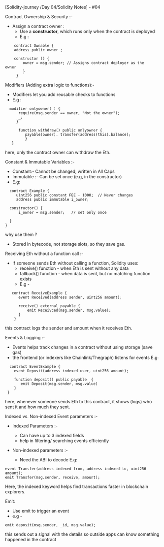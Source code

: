 [Solidity-journey /Day 04/Solidity Notes] - #04

Contract Ownership & Security :- 

- Assign a contract owner : 
    - Use a **constructor**, which runs only when the contract is deployed 
    - E.g : 
```
    contract Ownable {
    address public owner ;
 
    constructor () {
        owner = msg.sender; // Assigns contract deployer as the                                           owner 
        }
     }
```
Modifiers (Adding extra logic to functions):-

- Modifiers let you add reusable checks to functions 
- E.g : 
```
  modifier onlyowner( ) {
      require(msg.sender == owner, "Not the owner");
      _;
     }

	  function withdraw() public onlyowner {
	     payable(owner). transfer(address(this).balance); 
	     }
   }
```
here, only the contract owner can withdraw the Eth.

Constant & Immutable Variables :- 

- Constant:- Cannot be changed, written in All Caps
- Immutable :- Can be set once (e.g, in the constructor)
- E.g: 
```
  contract Example {
     uint256 public constant FEE - 1000;  // Never changes
     address public immutable i_owner;
     
  constructor() {
      i_owner = msg.sender;   // set only once 
      
  }  
}
```
why use them ?
- Stored in bytecode, not storage slots, so they save gas.


Receiving Eth without a function call :- 

- If someone sends Eth without calling a function, Solidity uses: 
    - receive() function - when Eth is sent without any data
    - fallback() function - when data is sent, but no matching function exists
    - E.g - 
```
   contract ReceiveExample {
      event Received(address sender, uint256 amount);
      
      receive() external payable {
          emit Receivced(msg.sender, msg.value);
      }
    }
```
this contract logs the sender and amount when it receives Eth.

Events & Logging :- 

- Events helps track changes in a contract without using storage (save gas)
- the frontend (or indexers like Chainlink/Thegraph) listens for events 
  E.g: 
```
  contract EventExample {
    event Deposit(address indexed user, uint256 amount);
    
    function deposit() public payable  {
       emit Deposit(msg.sender, msg.value) 
    }
 }
```
here, whenever someone sends Eth to this contract, it shows (logs) who sent it and how much they sent.


Indexed vs. Non-indexed Event parameters :- 

- Indexed Parameters :- 
    - Can have up to 3 indexed fields 
    - help in filtering/ searching events efficiently 

- Non-indexed parameters :- 
    -  Need the ABI to decode
  E.g: 
```
event Transfer(address indexed from, address indexed to, uint256 amount);
emit Transfer(msg.sender, receive, amount);
```
Here, the indexed keyword helps find transactions faster in blockchain explorers.


Emit:

- Use emit to trigger an event
- e.g -
```
emit deposit(msg.sender, _id, msg.value);
```
this sends out a signal with the details so outside apps can know something happened in the contract